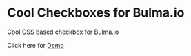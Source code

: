 # Cool Checkboxes for Bulma.io
Cool CSS based checkbox for <a href="http://bulma.io" target="_blank">Bulma.io</a>

Click here for <a href="https://hunzaboy.github.io/Cool-Checkboxes-for-Bulma.io/">Demo</a>
